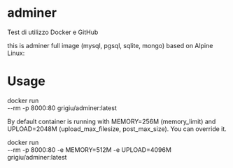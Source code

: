 # adminer
Test di utilizzo Docker e GitHub

this is adminer full image (mysql, pgsql, sqlite, mongo) based on Alpine Linux:


# Usage
docker run \
    --rm
    -p 8000:80
    grigiu/adminer:latest

By default container is running with MEMORY=256M (memory_limit) and UPLOAD=2048M (upload_max_filesize, post_max_size). You can override it.

docker run \
    --rm
    -p 8000:80
    -e MEMORY=512M
    -e UPLOAD=4096M
    grigiu/adminer:latest
